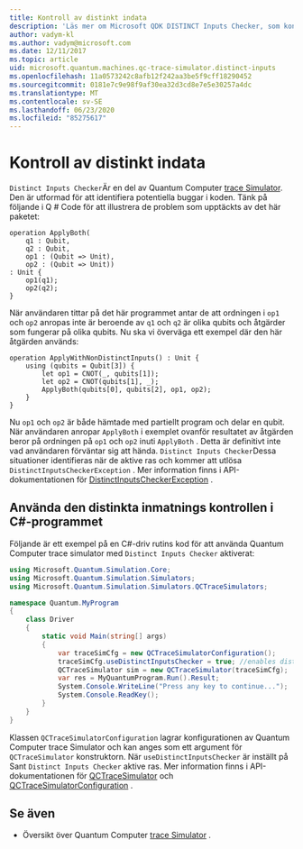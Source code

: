 ```yaml
---
title: Kontroll av distinkt indata
description: 'Läs mer om Microsoft QDK DISTINCT Inputs Checker, som kontrollerar din Q #-kod för potentiella konflikter med delade qubits.'
author: vadym-kl
ms.author: vadym@microsoft.com
ms.date: 12/11/2017
ms.topic: article
uid: microsoft.quantum.machines.qc-trace-simulator.distinct-inputs
ms.openlocfilehash: 11a0573242c8afb12f242aa3be5f9cff18290452
ms.sourcegitcommit: 0181e7c9e98f9af30ea32d3cd8e7e5e30257a4dc
ms.translationtype: MT
ms.contentlocale: sv-SE
ms.lasthandoff: 06/23/2020
ms.locfileid: "85275617"
---
```

# <a name="distinct-inputs-checker"></a>Kontroll av distinkt indata

`Distinct Inputs Checker`Är en del av Quantum Computer [trace Simulator](xref:microsoft.quantum.machines.qc-trace-simulator.intro). Den är utformad för att identifiera potentiella buggar i koden. Tänk på följande i Q # Code för att illustrera de problem som upptäckts av det här paketet:

```qsharp
operation ApplyBoth(
    q1 : Qubit,
    q2 : Qubit,
    op1 : (Qubit => Unit),
    op2 : (Qubit => Unit))
: Unit {
    op1(q1);
    op2(q2);
}
```

När användaren tittar på det här programmet antar de att ordningen i `op1` och `op2` anropas inte är beroende av `q1` och `q2` är olika qubits och åtgärder som fungerar på olika qubits. Nu ska vi överväga ett exempel där den här åtgärden används:

```qsharp
operation ApplyWithNonDistinctInputs() : Unit {
    using (qubits = Qubit[3]) {
        let op1 = CNOT(_, qubits[1]);
        let op2 = CNOT(qubits[1], _);
        ApplyBoth(qubits[0], qubits[2], op1, op2);
    }
}
```

Nu `op1` och `op2` är både hämtade med partiellt program och delar en qubit. När användaren anropar `ApplyBoth` i exemplet ovanför resultatet av åtgärden beror på ordningen på `op1` och `op2` inuti `ApplyBoth` . Detta är definitivt inte vad användaren förväntar sig att hända. `Distinct Inputs Checker`Dessa situationer identifieras när de aktive ras och kommer att utlösa `DistinctInputsCheckerException` . Mer information finns i API-dokumentationen för [DistinctInputsCheckerException](https://docs.microsoft.com/dotnet/api/Microsoft.Quantum.Simulation.Simulators.QCTraceSimulators.DistinctInputsCheckerException) .

## <a name="using-the-distinct-inputs-checker-in-your-c-program"></a>Använda den distinkta inmatnings kontrollen i C#-programmet

Följande är ett exempel på en C#-driv rutins kod för att använda Quantum Computer trace simulator med `Distinct Inputs Checker` aktiverat:

```csharp
using Microsoft.Quantum.Simulation.Core;
using Microsoft.Quantum.Simulation.Simulators;
using Microsoft.Quantum.Simulation.Simulators.QCTraceSimulators;

namespace Quantum.MyProgram
{
    class Driver
    {
        static void Main(string[] args)
        {
            var traceSimCfg = new QCTraceSimulatorConfiguration();
            traceSimCfg.useDistinctInputsChecker = true; //enables distinct inputs checker
            QCTraceSimulator sim = new QCTraceSimulator(traceSimCfg);
            var res = MyQuantumProgram.Run().Result;
            System.Console.WriteLine("Press any key to continue...");
            System.Console.ReadKey();
        }
    }
}
```

Klassen `QCTraceSimulatorConfiguration` lagrar konfigurationen av Quantum Computer trace Simulator och kan anges som ett argument för `QCTraceSimulator` konstruktorn. När `useDistinctInputsChecker` är inställt på Sant `Distinct Inputs Checker` aktive ras. Mer information finns i API-dokumentationen för [QCTraceSimulator](https://docs.microsoft.com/dotnet/api/Microsoft.Quantum.Simulation.Simulators.QCTraceSimulators.QCTraceSimulator) och [QCTraceSimulatorConfiguration](https://docs.microsoft.com/dotnet/api/Microsoft.Quantum.Simulation.Simulators.QCTraceSimulators.QCTraceSimulatorConfiguration?) .

## <a name="see-also"></a>Se även

- Översikt över Quantum Computer [trace Simulator](xref:microsoft.quantum.machines.qc-trace-simulator.intro) .
